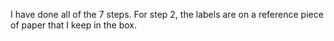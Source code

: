  I have done all of the 7 steps. For step 2, the labels are on a reference piece of paper that I keep in the box.
